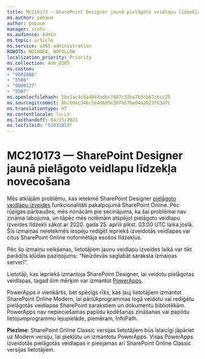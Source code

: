 ```yaml
---
title: MC210173 — SharePoint Designer jaunā pielāgoto veidlapu līdzekļa novecošana
ms.author: pebaum
author: pebaum
manager: scotv
ms.audience: Admin
ms.topic: article
ms.service: o365-administration
ROBOTS: NOINDEX, NOFOLLOW
localization_priority: Priority
ms.collection: Adm_O365
ms.custom:
- "9002886"
- "5508"
- "9000127"
- "5507"
ms.openlocfilehash: 5be1ac4c8a4044adbc7d37c32ba7b3cb67c6cc25
ms.sourcegitcommit: 8bc60ec34bc1e40685e3976576e04a2623f63a7c
ms.translationtype: HT
ms.contentlocale: lv-LV
ms.lasthandoff: 04/15/2021
ms.locfileid: "51831813"
---
```

# <a name="mc210173---sharepoint-designer-new-custom-form-feature-deprecation"></a>MC210173 — SharePoint Designer jaunā pielāgoto veidlapu līdzekļa novecošana

Mēs atklājām problēmu, kas ietekmē SharePoint Designer [pielāgoto veidlapu izveides](https://support.microsoft.com/en-us/office/create-a-custom-list-form-using-sharepoint-designer-917d8fdb-ee00-4441-adb3-a94612d1d105?ui=en-us&rs=en-us&ad=us#bm2) funkcionalitāti pakalpojumā SharePoint Online. Pēc rūpīgas pārbaudes, mēs nonācām pie secinājuma, ka šai problēmai nav zināma labojuma, un tāpēc mēs nolēmām atspējot pielāgoto veidlapu izveides līdzekli sākot ar 2020. gada 25. aprīli plkst. 03.00 UTC laika joslā. Šīs izmaiņas neietekmēs iespēju rediģēt iepriekš izveidotās veidlapas vai citus SharePoint Online noformētāja esošos līdzekļus.

Pēc šo izmaiņu veikšanas, lietotājiem jaunu veidlapu izveides laikā var tikt parādīts kļūdas paziņojums: “Neizdevās saglabāt saraksta izmaiņas serverī”.

Lietotāji, kas iepriekš izmantoja SharePoint Designer, lai veidotu pielāgotas veidlapas, tagad šim mērķim var izmantot [PowerApps](https://docs.microsoft.com/powerapps/maker/canvas-apps/customize-list-form).

PowerApps ir vienkāršs, bet spēcīgs rīks, kas ļauj lietotājiem izmantot SharePoint Online Modern, lai pārlūkprogrammas logā veidotu vai rediģētu pielāgotās veidlapas SharePoint sarakstiem un dokumentu bibliotēkām. PowerApps nav nepieciešamas papildu kodēšanas zināšanas vai papildu lietojumprogrammu lejupielāde, piemēram, InfoPath.

**Piezīme**: SharePoint Online Classic versijas lietotājiem būs īslaicīgi jāpāriet uz Modern versiju, lai piekļūtu un izmantotu PowerApps. Visas PowerApps izveidotās pielāgotās veidlapas ir pieejamas arī SharePoint Online Classic versijas lietotājiem.
